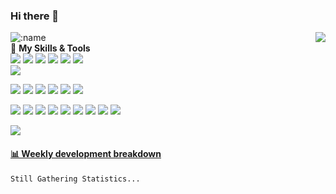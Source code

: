 ### Hi there 👋
<a href="#">
  <img align="right" src="https://github-readme-stats.vercel.app/api?username=GLoryforRichard&show_icons=true" />
</a>  

![:name](https://count.getloli.com/get/@:GLoryforRichard)  
🌟 **My Skills & Tools**  
[![](https://img.shields.io/badge/-Python-3e74a2?style=flat-square&logo=Python&logoColor=fff)](https://www.python.org/)
[![](https://img.shields.io/badge/Java-ED8B00?style=flat-square&logo=openjdk&logoColor=white)](https://www.java.com/zh-CN/)
[![](https://img.shields.io/badge/C%23-239120?style=flat-square&logo=c-sharp&logoColor=white)](https://learn.microsoft.com/en-us/dotnet/csharp/)
[![](https://img.shields.io/badge/.NET-5C2D91?style=flat-square&logo=.net&logoColor=white)](https://learn.microsoft.com/en-us/dotnet/csharp/)
[![](https://img.shields.io/badge/-JavaScript-f7e018?style=flat-square&logo=javascript&logoColor=white)](https://www.ecma-international.org/)
[![](https://img.shields.io/badge/-HTML5-E34F26?style=flat-square&logo=html5&logoColor=white)](https://html.spec.whatwg.org/)  
[![](https://img.shields.io/badge/PHP-777BB4?style=flat-square&logo=php&logoColor=white)](https://html.spec.whatwg.org/)  


[![](https://img.shields.io/badge/-Linux-fcc624?style=flat-square&logo=linux&logoColor=white)](https://www.linuxfoundation.org/)
[![](https://img.shields.io/badge/mac%20os-000000?style=flat-square&logo=apple&logoColor=white)](https://www.linuxfoundation.org/)
[![](https://img.shields.io/badge/-Git-f05032?style=flat-square&logo=git&logoColor=white)](https://git-scm.com/)
[![](https://img.shields.io/badge/-Docker-2496ED?style=flat-square&logo=docker&logoColor=ffffff)](https://www.docker.com/)
[![](https://img.shields.io/badge/-MySQL-4479A1?style=flat-square&logo=MySQL&logoColor=fff)](https://www.mysql.com/)
[![](https://img.shields.io/badge/Oracle-F80000?style=flat-square&logo=Oracle&logoColor=white)](https://www.mysql.com/)  


[![](https://img.shields.io/badge/IDE-Visual%20Studio%20Code-blue?style=flat-square&logo=visual-studio-code&logoColor=ffffff)](https://code.visualstudio.com/)
[![](https://img.shields.io/badge/Visual_Studio-5C2D91?style=flat-square&logo=visual%20studio&logoColor=white)](https://code.visualstudio.com/)
[![](https://img.shields.io/badge/WebStorm-000000?style=flat-square&logo=WebStorm&logoColor=white)](https://code.visualstudio.com/)
[![](https://img.shields.io/badge/PyCharm-000000.svg?&style=flat-square&logo=PyCharm&logoColor=white)](https://code.visualstudio.com/)
[![](http://img.shields.io/badge/-PHPStorm-181717?style=flat-square&logo=phpstorm&logoColor=white)](https://code.visualstudio.com/)
[![](https://img.shields.io/badge/Notepad++-90E59A.svg?style=flat-square&logo=notepad%2B%2B&logoColor=black)](https://code.visualstudio.com/)
[![](https://img.shields.io/badge/IntelliJ_IDEA-000000.svg?style=flat-square&logo=intellij-idea&logoColor=white)](https://code.visualstudio.com/)
[![](https://img.shields.io/badge/Colab-F9AB00?style=flat-square&logo=googlecolab&color=525252)](https://code.visualstudio.com/)
[![](https://img.shields.io/badge/Xcode-007ACC?style=flat-square&logo=Xcode&logoColor=white)](https://code.visualstudio.com/)


[![](https://img.shields.io/badge/Notion-000000?style=flat-square&logo=notion&logoColor=white)](https://code.visualstudio.com/)



<!-- waka-box start -->
#### <a href="https://gist.github.com/d1ad2525fd7f598feab812ce5e13a736" target="_blank">📊 Weekly development breakdown</a>
```text
Still Gathering Statistics...
```
<!-- Powered by https://github.com/YouEclipse/waka-box-go . -->
<!-- waka-box end -->
